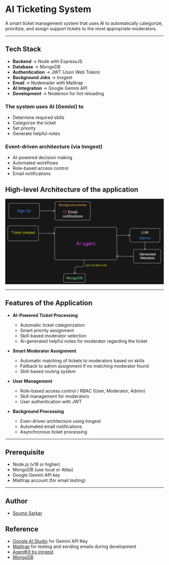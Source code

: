 # AI Ticketing System

A smart ticket management system that uses AI to automatically categorize, prioritize, and assign support tickets to the most appropriate moderators.

---

## Tech Stack

- **Backend** → Node with ExpressJS
- **Database** → MongoDB
- **Authentication** → JWT (Json Web Token)
- **Background Jobs** → Inngest
- **Email** → Nodemailer with Mailtrap
- **AI Integration** → Google Gemini API
- **Development** → Nodemon for hot reloading

### The system uses AI (Gemini) to

- Determine required skills
- Categorize the ticket
- Set priority
- Generate helpful notes

### Event-driven architecture (via Inngest)

- AI-powered decision making
- Automated workflows
- Role-based access control
- Email notifications

## High-level Architecture of the application

![High-level Architecture](./diagram/architecture.png)

---

## Features of the Application

- **AI-Powered Ticket Processing**
  - Automatic ticket categorization
  - Smart priority assignment
  - Skill-based moderator selection
  - AI-generated helpful notes for moderator regarding the ticket

- **Smart Moderator Assignment**
  - Automatic matching of tickets to moderators based on skills
  - Fallback to admin assignment if no matching moderator found
  - Skill-based routing system

- **User Management**
  - Role-based access control / RBAC (User, Moderator, Admin)
  - Skill management for moderators
  - User authentication with JWT

- **Background Processing**
  - Even-driven architecture using Inngest
  - Automated email notifications
  - Asynchronous ticket processing

---

## Prerequisite

- Node.js (v18 or higher)
- MongoDB (use local or Atlas)
- Google Gemini API key
- Mailtrap account (for email testing)

---

## Author

- [Soumo Sarkar](https://www.linkedin.com/in/soumo-sarkar/)

## Reference

- [Google AI Studio](https://aistudio.google.com/) for Gemini API Key
- [Mailtrap](https://mailtrap.io) for testing and sending emails during development
- [AgentKit by inngest](https://agentkit.inngest.com/getting-started/quick-start)
- [MongoDB](https://www.mongodb.com/)
